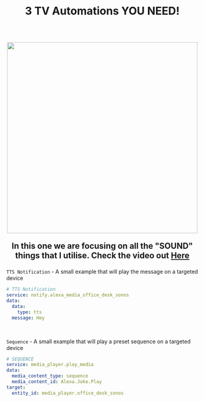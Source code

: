   <br>
  <h1 align="center">3 TV Automations YOU NEED!</h1>
  <br>
 <h2 align="center">
<img src="https://github.com/MarkWattTech/MarkWattTech-Tutorials/blob/main/Images/thumbnails/x" width="500">
  </br>
                                                                                                                                          
<p>In this one we are focusing on all the "SOUND" things that I utilise. Check the video out <a href="https://youtu.be/M3-m2fDttmg" target="_blank">Here</a></p> 
</h2>	


`TTS Notification` - A small example that will play the message on a targeted device
``` yaml
# TTS Notification
service: notify.alexa_media_office_desk_sonos
data:
  data:
    type: tts
  message: Hey
```

</br>

`Sequence` - A small example that will play a preset sequence on a targeted device
``` yaml
# SEQUENCE
service: media_player.play_media
data:
  media_content_type: sequence
  media_content_id: Alexa.Joke.Play
target:
  entity_id: media_player.office_desk_sonos
```
